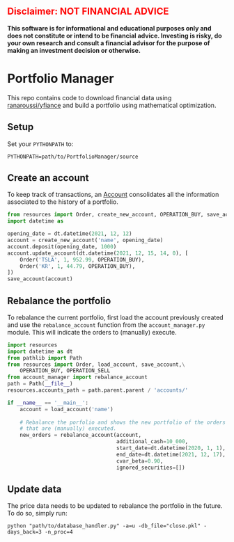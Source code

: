 ## <span style="color:red"> Disclaimer: NOT FINANCIAL ADVICE </span>

**This software is for informational and educational purposes only and does not constitute or intend to be financial advice. Investing is risky, do your own research and consult a financial advisor for the purpose of making an investment decision or otherwise.**

# Portfolio Manager

This repo contains code to download financial data using [ranaroussi/yfiance](https://github.com/ranaroussi/yfinance) and build a portfolio using mathematical optimization.

## Setup

Set your  `PYTHONPATH` to:

```shell
PYTHONPATH=path/to/PortfolioManager/source
```

## Create an account

To keep track of transactions, an [Account](https://github.com/dukduque/PortfolioManager/blob/3f014afdb6701846bf7c75cc72513414dfe55675/source/resources.py#L110) consolidates all the information associated to the history of a portfolio.

```python
from resources import Order, create_new_account, OPERATION_BUY, save_account
import datetime as 

opening_date = dt.datetime(2021, 12, 12)
account = create_new_account('name', opening_date)
account.deposit(opening_date, 1000)
account.update_account(dt.datetime(2021, 12, 15, 14, 0), [
    Order('TSLA', 1, 952.99, OPERATION_BUY),
    Order('KR', 1, 44.79, OPERATION_BUY),
])
save_account(account)
```

## Rebalance the portfolio

To rebalance the current portfolio, first load the account previously created and use the `rebalance_account` function from the `account_manager.py` module. This will indicate the orders to (manually) execute.

```python
import resources
import datetime as dt
from pathlib import Path
from resources import Order, load_account, save_account,\
    OPERATION_BUY, OPERATION_SELL
from account_manager import rebalance_account
path = Path(__file__)
resources.accounts_path = path.parent.parent / 'accounts/'

if __name__ == '__main__':
    account = load_account('name')
    
    # Rebalance the porfolio and shows the new portfolio of the orders
    # that are (manually) executed.
    new_orders = rebalance_account(account,
                                   additional_cash=10_000,
                                   start_date=dt.datetime(2020, 1, 1),
                                   end_date=dt.datetime(2021, 12, 17),
                                   cvar_beta=0.90,
                                   ignored_securities=[])
```

## Update data

The price data needs to be updated to rebalance the portfolio in the future. To do so, simply run:

```shell
python "path/to/database_handler.py" -a=u -db_file="close.pkl" -days_back=3 -n_proc=4
```
